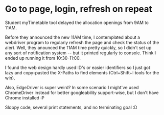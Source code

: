# Go to page, login, refresh on repeat
Student myTimetable tool delayed the allocation openings from 9AM to 11AM. 

Before they announced the new 11AM time, I contemplated about a webdriver program to 
regularly refresh the page and check the status of the alert. Well, they anounced the 11AM time pretty
quickly, so I didn't set up any sort of notification system -- but it printed regularly to console. Think I ended up running it from 10:30-11:00.

I found the web design hardly used ID's or easier identifiers so I just got lazy and copy-pasted the X-Paths to find elements (Ctrl+Shift+I tools for the win).

Also, EdgeDriver is super weird? In some scenario I might've used ChromeDriver instead for better googleability support-wise, but I don't have Chrome installed :P

Sloppy code, several print statements, and no terminating goal :D
